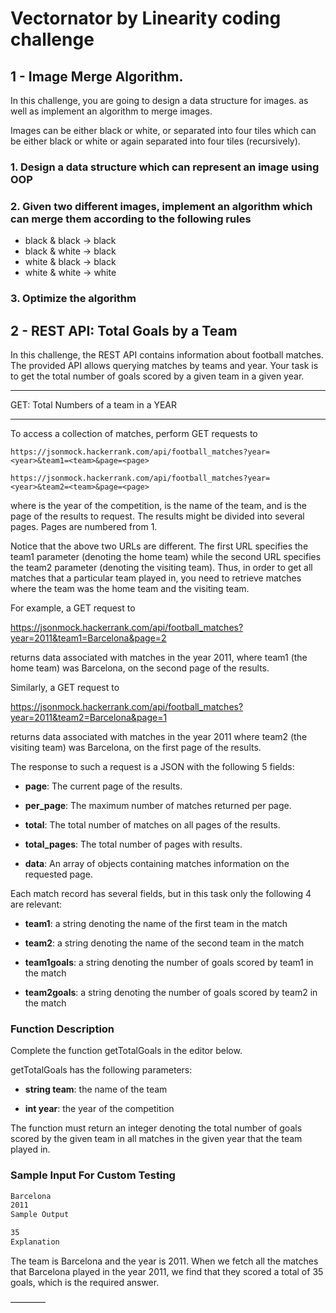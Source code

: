 # Vectornator by Linearity coding challenge

## 1 - Image Merge Algorithm.
In this challenge, you are going to design a data structure for images.
as well as implement an algorithm to merge images.

Images can be either black or white, or separated into four tiles which 
can be either black or white or again separated into four tiles (recursively).

### 1. Design a data structure which can represent an image using OOP

### 2. Given two different images, implement an algorithm which can merge them according to the following rules

- black & black -> black
- black & white -> black
- white & black -> black
- white & white -> white

### 3. Optimize the algorithm

## 2 - REST API: Total Goals by a Team

In this challenge, the REST API contains information about football matches. 
The provided API allows querying matches by teams and year. Your task is to get the total number 
of goals scored by a given team in a given year.



---------
GET: Total Numbers of a team in a YEAR

--------

To access a collection of matches, perform GET requests to

`https://jsonmock.hackerrank.com/api/football_matches?year=<year>&team1=<team>&page=<page>`

`https://jsonmock.hackerrank.com/api/football_matches?year=<year>&team2=<team>&page=<page>`

where <year> is the year of the competition, <team> is the name of the team, and <page> is the page of the results to request. The results might be divided into several pages. Pages are numbered from 1.

Notice that the above two URLs are different. The first URL specifies the team1 parameter (denoting the home team) while the second URL specifies the team2 parameter (denoting the visiting team). 
   Thus, in order to get all matches that a particular team played in, you need to retrieve matches where the team was the home team and the visiting team.

For example, a GET request to

https://jsonmock.hackerrank.com/api/football_matches?year=2011&team1=Barcelona&page=2

returns data associated with matches in the year 2011, where team1 (the home team) was Barcelona, on the second page of the results.

Similarly, a GET request to

https://jsonmock.hackerrank.com/api/football_matches?year=2011&team2=Barcelona&page=1

returns data associated with matches in the year 2011 where team2 (the visiting team) was Barcelona, on the first page of the results.

The response to such a request is a JSON with the following 5 fields:

- __page__: The current page of the results.

- __per_page__: The maximum number of matches returned per page.

- __total__: The total number of matches on all pages of the results.

- __total_pages__: The total number of pages with results.

- __data__: An array of objects containing matches information on the requested page.

Each match record has several fields, but in this task only the following 4 are relevant:

- __team1__: a string denoting the name of the first team in the match

- __team2__: a string denoting the name of the second team in the match

- __team1goals__: a string denoting the number of goals scored by team1 in the match

- __team2goals__: a string denoting the number of goals scored by team2 in the match

### Function Description

Complete the function getTotalGoals in the editor below.

getTotalGoals has the following parameters:

- __string team__: the name of the team

- __int year__: the year of the competition

The function must return an integer denoting the total number of goals scored by the given team in all matches in the given year that the team played in.

### Sample Input For Custom Testing

``` markdown
Barcelona
2011
Sample Output

35
Explanation
```

The team is Barcelona and the year is 2011. When we fetch all the matches that Barcelona played in the year 2011, we find that they scored a total of 35 goals, which is the required answer.

————
